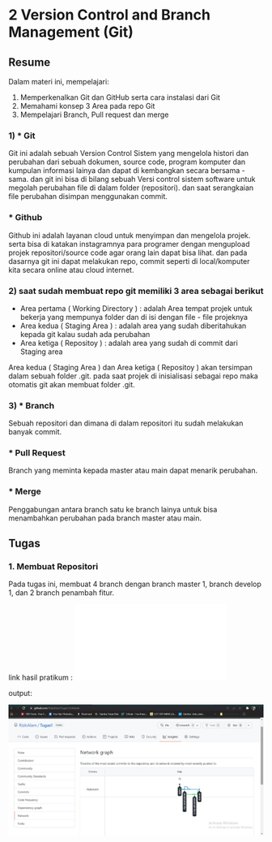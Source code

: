 # 2 Version Control and Branch Management (Git)

## Resume
Dalam materi ini, mempelajari:
1. Memperkenalkan Git dan GitHub serta cara instalasi dari Git
2. Memahami konsep 3 Area pada repo Git
3. Mempelajari Branch, Pull request dan merge

### 1) * Git 
Git ini adalah sebuah Version Control Sistem yang mengelola histori dan perubahan dari sebuah dokumen, source code, program komputer dan kumpulan informasi lainya 
dan dapat di kembangkan secara bersama - sama. dan git ini bisa di bilang sebuah Versi control sistem software untuk megolah perubahan file di dalam folder (repositori).
dan saat serangkaian file perubahan disimpan menggunakan commit.


###    * Github
Github ini adalah layanan cloud untuk menyimpan dan mengelola projek. serta bisa di katakan instagramnya para programer dengan mengupload projek repositori/source code
agar orang lain dapat bisa lihat. dan pada dasarnya git ini dapat melakukan repo, commit seperti di local/komputer kita secara online atau cloud internet.

### 2) saat sudah membuat repo git memiliki 3 area sebagai berikut
- Area pertama ( Working Directory ) : adalah Area tempat projek untuk bekerja yang mempunya folder dan di isi dengan file - file projeknya
- Area kedua ( Staging Area ) : adalah area yang sudah diberitahukan kepada git kalau sudah ada perubahan
- Area ketiga ( Repositoy ) : adalah area yang sudah di commit dari Staging area 

Area kedua ( Staging Area ) dan Area ketiga ( Repositoy ) akan tersimpan dalam sebuah folder .git. pada saat projek di inisialisasi sebagai repo maka otomatis git akan 
membuat folder .git.

### 3) * Branch 
Sebuah repositori dan dimana di dalam repositori itu sudah melakukan banyak commit.

###    * Pull Request
Branch yang meminta kepada master atau main dapat menarik perubahan.

###    * Merge
Penggabungan antara  branch satu ke branch lainya untuk bisa menambahkan perubahan pada branch master atau main.


## Tugas
### 1. Membuat Repositori
Pada tugas ini, membuat 4 branch dengan branch master 1, branch develop 1, dan 2 branch penambah fitur.

link hasil pratikum :
![link](./pratikum/link.txt)

output:

![ss](./screenshots/ss.jpg)


